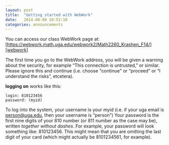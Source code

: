 ```yaml
---
layout: post
title:  "Getting started with WebWork"
date:   2014-08-08 10:52:10
categories: announcements 
---
```


You can access our class WebWork page at:
[https://webwork.math.uga.edu/webwork2/Math2260_Krashen_F14/][webwork]

The first time you go to the WebWork address, you will be given a warning
about the security, for example “This connection is untrusted,” or similar.
Please ignore this and continue (i.e. choose "continue" or “proceed” or “I
understand the risks”, etcetera).

**logging on** works like this:

    login: 810123456
    password: (myid)


To log into the system, your username is your myid (i.e. if your uga email
is person@uga.edu, then your username is “person”) Your password is the
first nine digits of your 810 number (or 811 number as the case may be),
written _together without dashes_. 
For example, your password will look something like: 810123456. This might
mean that you are omitting the last digit of your card (which might
actually be 8101234561, for example).

[webwork]: https://webwork.math.uga.edu/webwork2/Math2260_Krashen_F14/

